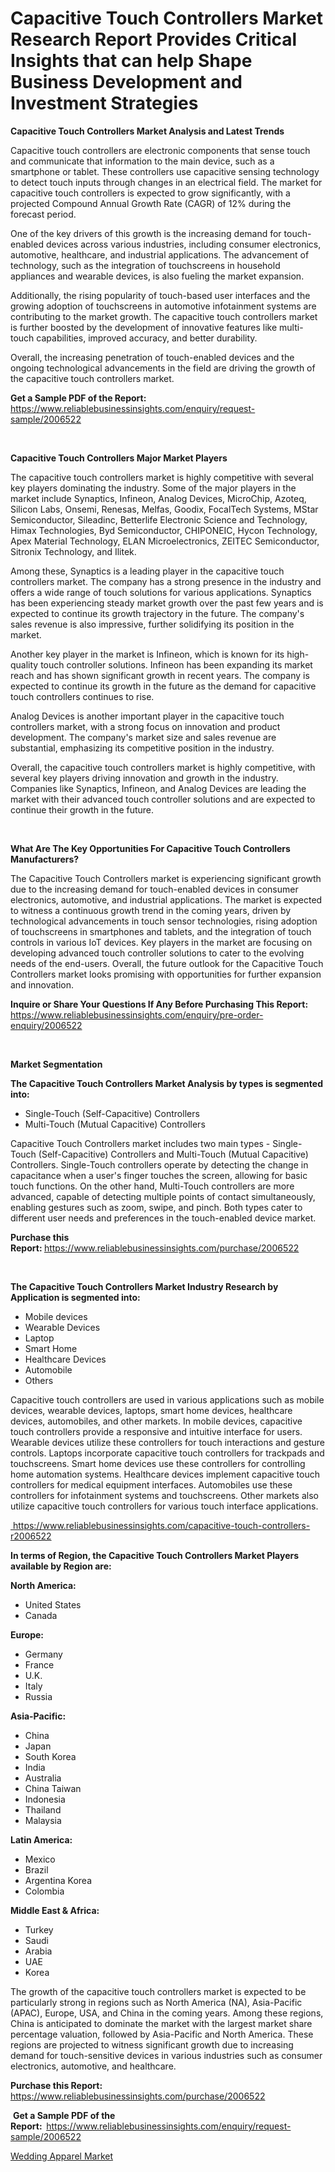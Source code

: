 <p><h1>Capacitive Touch Controllers Market Research Report Provides Critical Insights that can help Shape Business Development and Investment Strategies</h1></p><p><strong>Capacitive Touch Controllers Market Analysis and Latest Trends</strong></p>
<p><p>Capacitive touch controllers are electronic components that sense touch and communicate that information to the main device, such as a smartphone or tablet. These controllers use capacitive sensing technology to detect touch inputs through changes in an electrical field. The market for capacitive touch controllers is expected to grow significantly, with a projected Compound Annual Growth Rate (CAGR) of 12% during the forecast period.</p><p>One of the key drivers of this growth is the increasing demand for touch-enabled devices across various industries, including consumer electronics, automotive, healthcare, and industrial applications. The advancement of technology, such as the integration of touchscreens in household appliances and wearable devices, is also fueling the market expansion.</p><p>Additionally, the rising popularity of touch-based user interfaces and the growing adoption of touchscreens in automotive infotainment systems are contributing to the market growth. The capacitive touch controllers market is further boosted by the development of innovative features like multi-touch capabilities, improved accuracy, and better durability.</p><p>Overall, the increasing penetration of touch-enabled devices and the ongoing technological advancements in the field are driving the growth of the capacitive touch controllers market.</p></p>
<p><strong>Get a Sample PDF of the Report:&nbsp;</strong> <a href="https://www.reliablebusinessinsights.com/enquiry/request-sample/2006522">https://www.reliablebusinessinsights.com/enquiry/request-sample/2006522</a></p>
<p>&nbsp;</p>
<p><strong>Capacitive Touch Controllers Major Market Players</strong></p>
<p><p>The capacitive touch controllers market is highly competitive with several key players dominating the industry. Some of the major players in the market include Synaptics, Infineon, Analog Devices, MicroChip, Azoteq, Silicon Labs, Onsemi, Renesas, Melfas, Goodix, FocalTech Systems, MStar Semiconductor, Sileadinc, Betterlife Electronic Science and Technology, Himax Technologies, Byd Semiconductor, CHIPONEIC, Hycon Technology, Apex Material Technology, ELAN Microelectronics, ZEITEC Semiconductor, Sitronix Technology, and Ilitek.</p><p>Among these, Synaptics is a leading player in the capacitive touch controllers market. The company has a strong presence in the industry and offers a wide range of touch solutions for various applications. Synaptics has been experiencing steady market growth over the past few years and is expected to continue its growth trajectory in the future. The company's sales revenue is also impressive, further solidifying its position in the market.</p><p>Another key player in the market is Infineon, which is known for its high-quality touch controller solutions. Infineon has been expanding its market reach and has shown significant growth in recent years. The company is expected to continue its growth in the future as the demand for capacitive touch controllers continues to rise.</p><p>Analog Devices is another important player in the capacitive touch controllers market, with a strong focus on innovation and product development. The company's market size and sales revenue are substantial, emphasizing its competitive position in the industry.</p><p>Overall, the capacitive touch controllers market is highly competitive, with several key players driving innovation and growth in the industry. Companies like Synaptics, Infineon, and Analog Devices are leading the market with their advanced touch controller solutions and are expected to continue their growth in the future.</p></p>
<p>&nbsp;</p>
<p><strong>What Are The Key Opportunities For Capacitive Touch Controllers Manufacturers?</strong></p>
<p><p>The Capacitive Touch Controllers market is experiencing significant growth due to the increasing demand for touch-enabled devices in consumer electronics, automotive, and industrial applications. The market is expected to witness a continuous growth trend in the coming years, driven by technological advancements in touch sensor technologies, rising adoption of touchscreens in smartphones and tablets, and the integration of touch controls in various IoT devices. Key players in the market are focusing on developing advanced touch controller solutions to cater to the evolving needs of the end-users. Overall, the future outlook for the Capacitive Touch Controllers market looks promising with opportunities for further expansion and innovation.</p></p>
<p><strong>Inquire or Share Your Questions If Any Before Purchasing This Report:</strong> <a href="https://www.reliablebusinessinsights.com/enquiry/pre-order-enquiry/2006522">https://www.reliablebusinessinsights.com/enquiry/pre-order-enquiry/2006522</a></p>
<p>&nbsp;</p>
<p><strong>Market Segmentation</strong></p>
<p><strong>The Capacitive Touch Controllers Market Analysis by types is segmented into:</strong></p>
<p><ul><li>Single-Touch (Self-Capacitive) Controllers</li><li>Multi-Touch (Mutual Capacitive) Controllers</li></ul></p>
<p><p>Capacitive Touch Controllers market includes two main types - Single-Touch (Self-Capacitive) Controllers and Multi-Touch (Mutual Capacitive) Controllers. Single-Touch controllers operate by detecting the change in capacitance when a user's finger touches the screen, allowing for basic touch functions. On the other hand, Multi-Touch controllers are more advanced, capable of detecting multiple points of contact simultaneously, enabling gestures such as zoom, swipe, and pinch. Both types cater to different user needs and preferences in the touch-enabled device market.</p></p>
<p><strong>Purchase this Report:&nbsp;</strong><a href="https://www.reliablebusinessinsights.com/purchase/2006522">https://www.reliablebusinessinsights.com/purchase/2006522</a></p>
<p>&nbsp;</p>
<p><strong>The Capacitive Touch Controllers Market Industry Research by Application is segmented into:</strong></p>
<p><ul><li>Mobile devices</li><li>Wearable Devices</li><li>Laptop</li><li>Smart Home</li><li>Healthcare Devices</li><li>Automobile</li><li>Others</li></ul></p>
<p><p>Capacitive touch controllers are used in various applications such as mobile devices, wearable devices, laptops, smart home devices, healthcare devices, automobiles, and other markets. In mobile devices, capacitive touch controllers provide a responsive and intuitive interface for users. Wearable devices utilize these controllers for touch interactions and gesture controls. Laptops incorporate capacitive touch controllers for trackpads and touchscreens. Smart home devices use these controllers for controlling home automation systems. Healthcare devices implement capacitive touch controllers for medical equipment interfaces. Automobiles use these controllers for infotainment systems and touchscreens. Other markets also utilize capacitive touch controllers for various touch interface applications.</p></p>
<p><a href="https://www.reliablebusinessinsights.com/capacitive-touch-controllers-r2006522">&nbsp;https://www.reliablebusinessinsights.com/capacitive-touch-controllers-r2006522</a></p>
<p><strong>In terms of Region, the Capacitive Touch Controllers Market Players available by Region are:</strong></p>
<p>
    <p> <strong> North America: </strong>
        <ul>
            <li>United States</li>
            <li>Canada</li>
        </ul>
        </p> 
    <p> <strong> Europe: </strong>
        <ul>
            <li>Germany</li>
            <li>France</li>
            <li>U.K.</li>
            <li>Italy</li>
            <li>Russia</li>
        </ul>
        </p> 
    <p> <strong> Asia-Pacific: </strong>
        <ul>
            <li>China</li>
            <li>Japan</li>
            <li>South Korea</li>
            <li>India</li>
            <li>Australia</li>
            <li>China Taiwan</li>
            <li>Indonesia</li>
            <li>Thailand</li>
            <li>Malaysia</li>
        </ul>
        </p> 
    <p> <strong> Latin America: </strong>
        <ul>
            <li>Mexico</li>
            <li>Brazil</li>
            <li>Argentina Korea</li>
            <li>Colombia</li>
        </ul>
        </p> 
    <p> <strong> Middle East & Africa: </strong>
        <ul>
            <li>Turkey</li>
            <li>Saudi</li>
            <li>Arabia</li>
            <li>UAE</li>
            <li>Korea</li>
        </ul>
    </p>
    </p>
<p><p>The growth of the capacitive touch controllers market is expected to be particularly strong in regions such as North America (NA), Asia-Pacific (APAC), Europe, USA, and China in the coming years. Among these regions, China is anticipated to dominate the market with the largest market share percentage valuation, followed by Asia-Pacific and North America. These regions are projected to witness significant growth due to increasing demand for touch-sensitive devices in various industries such as consumer electronics, automotive, and healthcare.</p></p>
<p><strong>Purchase this Report: </strong><a href="https://www.reliablebusinessinsights.com/purchase/2006522">https://www.reliablebusinessinsights.com/purchase/2006522</a></p>
<p>&nbsp;<strong>Get a Sample PDF of the Report:&nbsp;&nbsp;</strong><a href="https://www.reliablebusinessinsights.com/enquiry/request-sample/2006522">https://www.reliablebusinessinsights.com/enquiry/request-sample/2006522</a></p>
<p><strong></strong></p>
<p><p><a href="https://github.com/Gilanghao0/Market-Research-Report-List-1/blob/main/wedding-apparel-market.md">Wedding Apparel Market</a></p></p>